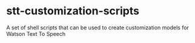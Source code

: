 # stt-customization-scripts
A set of shell scripts that can be used to create customization models for Watson Text To Speech

